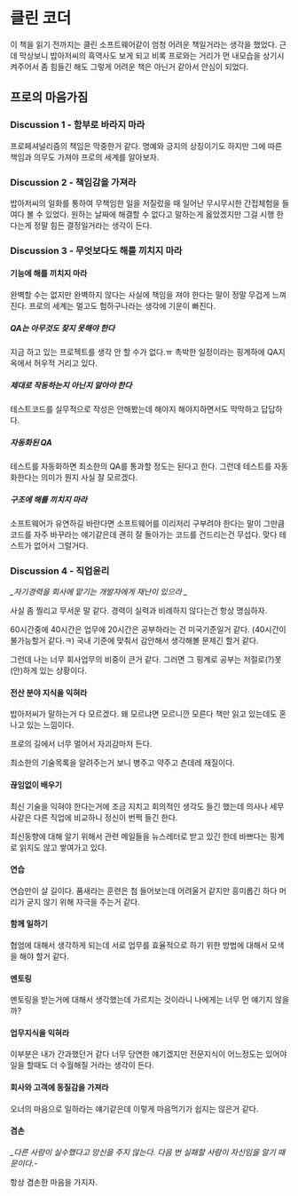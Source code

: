 # 클린 코더

이 책을 읽기 전까지는 클린 소프트웨어같이 엄청 어려운 책일거라는 생각을 했었다.
근데 막상보니 밥아저씨의 흑역사도 보게 되고 비록 프로와는 거리가 먼 내모습을 상기시켜주어서 좀 힘들긴 해도 
그렇게 어려운 책은 아닌거 같아서 안심이 되었다.

## 프로의 마음가짐


### Discussion 1 - 함부로 바라지 마라

프로페셔널리즘의 책임은 막중한거 같다.
명예와 긍지의 상징이기도 하지만 그에 따른 책임과 의무도 가져야 프로의 세계를 알아보자.

### Discussion 2 - 책임감을 가져라

밥아저씨의 일화를 통하여 무책임한 일을 저질렀을 때 일어난 무시무시한 간접체험을 들여다 볼 수 있었다.
원하는 날짜에 해결할 수 없다고 말하는게 옳았겠지만 그걸 시행 한다는게 정말 힘든 결정일거라는 생각이 든다.

### Discussion 3 - 무엇보다도 해를 끼치지 마라

#### 기능에 해를 끼치지 마라

완벽할 수는 없지만 완벽하지 않다는 사실에 책임을 져야 한다는 말이 정말 무겁게 느껴진다.
프로의 세계는 멀고도 험하구나라는 생각에 기운이 빠진다.

##### QA는 아무것도 찾지 못해야 한다

지금 하고 있는 프로젝트를 생각 안 할 수가 없다.ㅠ
촉박한 일정이라는 핑계하에 QA지옥에서 허우적 거리고 있다.

##### 제대로 작동하는지 아닌지 알아야 한다

테스트코드를 실무적으로 작성은 안해봤는데 해야지 해야지하면서도 막막하고 답답하다.

##### 자동화된 QA

테스트를 자동화하면 최소한의 QA를 통과할 정도는 된다고 한다.
그런데 테스트를 자동화한다는 의미가 뭔지 사실 잘 모르겠다.

##### 구조에 해를 끼치지 마라

소프트웨어가 유연하길 바란다면 소프트웨어를 이리저리 구부려야 한다는 말이 그만큼 코드를 자주 바꾸라는 얘기같은데
괜히 잘 돌아가는 코드를 건드리는건 무섭다.
맞다 테스트가 없어서 그럴거다.

### Discussion 4 - 직업윤리

*_자기경력을 회사에 맡기는 개발자에게 재난이 있으라 _*

사실 좀 찔리고 무서운 말 같다.
경력이 실력과 비례하지 않다는건 항상 명심하자.

60시간중에 40시간은 업무에 20시간은 공부하라는 건 미국기준일거 같다.
(40시간이 불가능할거 같다.ㅋ)
국내 기준에 맞춰서 감안해서 생각해볼 문제긴 할거 같다.

그런데 나는 너무 회사업무의 비중이 큰거 같다. 그러면 그 핑계로 공부는 저절로(?)못(안)하게 있는 상황이다.

#### 전산 분야 지식을 익혀라

밥아저씨가 말하는거 다 모르겠다.
왜 모르냐면 모르니깐 모른다 
책만 읽고 있는데도 혼나고 있는 느낌이다.

프로의 길에서 너무 멀어서 자괴감마저 든다.

최소한의 기술목록을 알려주는거 보니 병주고 약주고 츤데레 재질이다.

#### 끊임없이 배우기

최신 기술을 익혀야 한다는거에 조금 지치고 회의적인 생각도 들긴 했는데
의사나 세무사같은 다른 직업에 비교하니 정신이 번쩍 들긴 한다.

최신동향에 대해 알기 위해서 관련 메일들을 뉴스레터로 받고 있긴 한데
바쁘다는 핑계로 읽지도 않고 쌓여가고 있다.

#### 연습

연습만이 살 길이다. 품새라는 훈련은 첨 들어보는데 어려울거 같지만 흥미롭긴 하다 머리가 굳지 않기 위해 자극을 주는거 같다.

#### 함께 일하기

협엄에 대해서 생각하게 되는데 서로 업무를 효율적으로 하기 위한 방법에 대해서 모색을 해야 할거 같다.

#### 멘토링

멘토링을 받는거에 대해서 생각했는데 가르치는 것이라니 나에게는 너무 먼 얘기지 않을까? 

#### 업무지식을 익혀라

이부분은 내가 간과했던거 같다 너무 당연한 얘기겠지만 전문지식이 어느정도는 있어야
일을 할때도 더 수월해질 거라는 생각이 든다.


#### 회사와 고객에 동질감을 가져라

오너의 마음으로 일하라는 얘기같은데 이렇게 마음먹기가 쉽지는 않은거 같다.


#### 겸손

*_다른 사람이 실수했다고 망신을 주지 않는다. 다음 번 실패할 사람이 자신임을 알기 때문이다.-*

항상 겸손한 마음을 가지자. 














